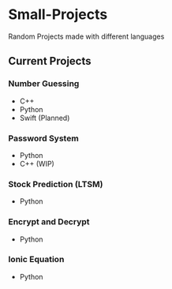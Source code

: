 # Small-Projects
Random Projects made with different languages

## Current Projects

### Number Guessing
- C++
- Python
- Swift (Planned)

### Password System
- Python
- C++ (WIP)

### Stock Prediction (LTSM)
- Python

### Encrypt and Decrypt
- Python

### Ionic Equation
- Python
